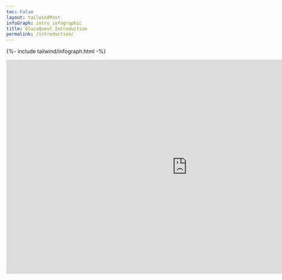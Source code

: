 ```yaml
---
toc: False 
layout: tailwindPost
infoGraph: intro_infographic
title: GlucoQuest Introduction
permalink: /introduction/
---
```


<!-- Infographic - this depends on page.infoGraph frontmatter being set -->
{%- include tailwind/infograph.html -%}

<iframe src="https://docs.google.com/presentation/d/e/2PACX-1vQjRJW_CDlP1rrKsndIA5KZp1pCaQ2Ob2Xbswcnkpd1_qjWRHxZAhpQhe7FGreROw1oKlQKAw5NHWtw/pubembed?start=false&loop=false&delayms=3000" frameborder="0" width="960" height="569" allowfullscreen="true" mozallowfullscreen="true" webkitallowfullscreen="true"></iframe>